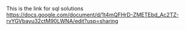 This is the link for sql solutions
https://docs.google.com/document/d/1t4mQFHrD-ZMETEbd_Ac2TZ-rvYGVbayu32ctM90LWNA/edit?usp=sharing
